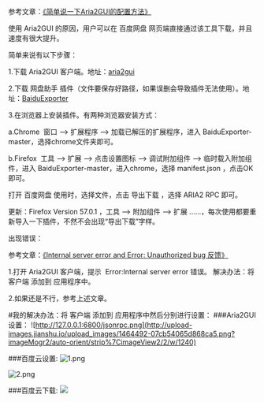 
参考文章：[《简单说一下Aria2GUI的配置方法》](https://www.jianshu.com/p/b58fff3fb946)

使用 Aria2GUI 的原因，用户可以在 百度网盘 网页端直接通过该工具下载，并且速度有很大提升。

简单来说有以下步骤：

1.下载 Aria2GUI 客户端。地址：[aria2gui](https://github.com/yangshun1029/aria2gui/releases)

2.下载 网盘助手 插件（文件要保存好路径，如果误删会导致插件无法使用）。地址：[BaiduExporter](https://github.com/acgotaku/BaiduExporter)

3.在浏览器上安装插件。有两种浏览器安装方式：

a.Chrome  窗口 --> 扩展程序 --> 加载已解压的扩展程序，进入 BaiduExporter-master，选择chrome文件夹即可。

b.Firefox  工具 --> 扩展 --> 点击设置图标 --> 调试附加组件 --> 临时载入附加组件，进入 BaiduExporter-master，进入chrome，选择 manifest.json ，点击OK即可。

打开 百度网盘 使用时，选择文件，点击 导出下载 ，选择 ARIA2 RPC 即可。

更新：Firefox Version 57.0.1 ，工具 --> 附加组件 --> 扩展 ......，每次使用都要重新导入一下插件，不然不会出现“导出下载”字样。

出现错误：

参考文章：[《Internal server error and Error: Unauthorized bug 反馈》](https://github.com/yangshun1029/aria2gui/issues/41)

1.打开 Aria2GUI 客户端，提示  Error:Internal server error 错误。 解决办法：将 客户端 添加到 应用程序中。

2.如果还是不行，参考上述文章。

#我的解决办法：将 客户端 添加到 应用程序中然后分别进行设置：
###Aria2GUI设置：
![http://127.0.0.1:6800/jsonrpc.png](http://upload-images.jianshu.io/upload_images/1464492-07cb54065d868ca5.png?imageMogr2/auto-orient/strip%7CimageView2/2/w/1240)

###百度云设置:
![1.png](http://upload-images.jianshu.io/upload_images/1464492-ebaa856c3c61a9d0.png?imageMogr2/auto-orient/strip%7CimageView2/2/w/1240)


![2.png](http://upload-images.jianshu.io/upload_images/1464492-8b0454f67e4d2440.png?imageMogr2/auto-orient/strip%7CimageView2/2/w/1240)

###百度云下载:
![](http://upload-images.jianshu.io/upload_images/1464492-bba818d6f48f036f.png?imageMogr2/auto-orient/strip%7CimageView2/2/w/1240)
